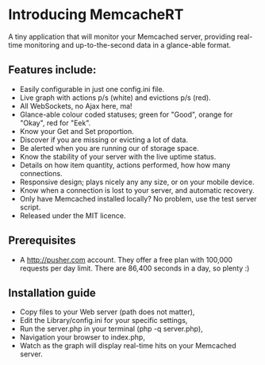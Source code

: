 Introducing MemcacheRT
======================

A tiny application that will monitor your Memcached server, providing real-time monitoring and up-to-the-second data in a glance-able format.

Features include:
-----------------

 * Easily configurable in just one config.ini file.
 * Live graph with actions p/s (white) and evictions p/s (red).
 * All WebSockets, no Ajax here, ma!
 * Glance-able colour coded statuses; green for "Good", orange for "Okay", red for "Eek".
 * Know your Get and Set proportion.
 * Discover if you are missing or evicting a lot of data.
 * Be alerted when you are running our of storage space.
 * Know the stability of your server with the live uptime status.
 * Details on how item quantity, actions performed, how how many connections.
 * Responsive design; plays nicely any any size, or on your mobile device.
 * Know when a connection is lost to your server, and automatic recovery.
 * Only have Memcached installed locally? No problem, use the test server script.
 * Released under the MIT licence.

Prerequisites
-------------

* A http://pusher.com account. They offer a free plan with 100,000 requests per day limit. There are 86,400 seconds in a day, so plenty :)

Installation guide
------------------

* Copy files to your Web server (path does not matter),
* Edit the Library/config.ini for your specific settings,
* Run the server.php in your terminal (php -q server.php),
* Navigation your browser to index.php,
* Watch as the graph will display real-time hits on your Memcached server.